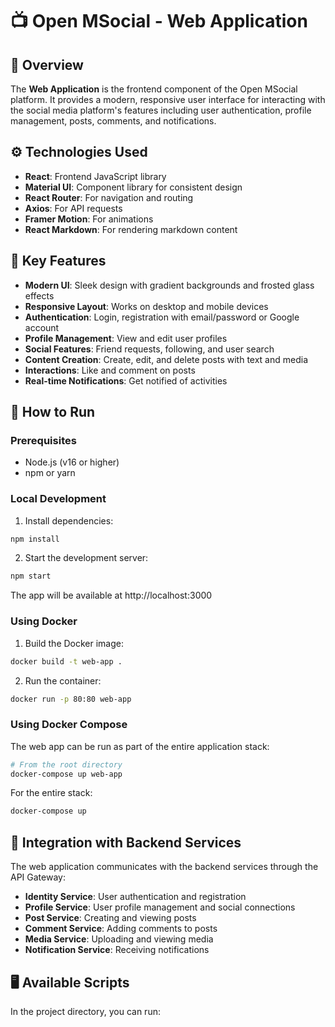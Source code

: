 # 📺 Open MSocial - Web Application

## 📌 Overview

The **Web Application** is the frontend component of the Open MSocial platform. It provides a modern, responsive user interface for interacting with the social media platform's features including user authentication, profile management, posts, comments, and notifications.

## ⚙️ Technologies Used

- **React**: Frontend JavaScript library
- **Material UI**: Component library for consistent design
- **React Router**: For navigation and routing
- **Axios**: For API requests
- **Framer Motion**: For animations
- **React Markdown**: For rendering markdown content

## 🔄 Key Features

- **Modern UI**: Sleek design with gradient backgrounds and frosted glass effects
- **Responsive Layout**: Works on desktop and mobile devices
- **Authentication**: Login, registration with email/password or Google account
- **Profile Management**: View and edit user profiles
- **Social Features**: Friend requests, following, and user search
- **Content Creation**: Create, edit, and delete posts with text and media
- **Interactions**: Like and comment on posts
- **Real-time Notifications**: Get notified of activities

## 🚀 How to Run

### Prerequisites
- Node.js (v16 or higher)
- npm or yarn

### Local Development

1. Install dependencies:
```bash
npm install
```

2. Start the development server:
```bash
npm start
```
The app will be available at http://localhost:3000

### Using Docker

1. Build the Docker image:
```bash
docker build -t web-app .
```

2. Run the container:
```bash
docker run -p 80:80 web-app
```

### Using Docker Compose

The web app can be run as part of the entire application stack:
```bash
# From the root directory
docker-compose up web-app
```

For the entire stack:
```bash
docker-compose up
```

## 🔄 Integration with Backend Services

The web application communicates with the backend services through the API Gateway:

- **Identity Service**: User authentication and registration
- **Profile Service**: User profile management and social connections
- **Post Service**: Creating and viewing posts
- **Comment Service**: Adding comments to posts
- **Media Service**: Uploading and viewing media
- **Notification Service**: Receiving notifications

## 🖥️ Available Scripts

In the project directory, you can run:
